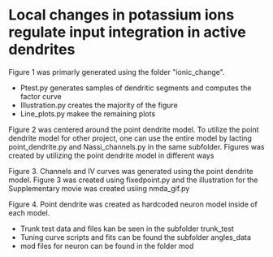 # Local changes in potassium ions regulate input integration in active dendrites


Figure 1 was primarly generated using the folder "ionic_change". 
* Ptest.py generates samples of dendritic segments and computes the factor curve
* Illustration.py creates the majority of the figure
* Line_plots.py makee the remaining plots

Figure 2 was centered around the point dendrite model. To utilize the point dendrite model for other project,
one can use the entire model by lacting point_dendrite.py and Nassi_channels.py in the same subfolder. 
Figures was created by utilizing the point dendrite model in different ways

Figure 3. Channels and IV curves was generated using the point dendrite model. 
Figure 3 was created using fixedpoint.py and the illustration for the Supplementary movie was created usiing nmda_gif.py

Figure 4. Point dendrite was created as hardcoded neuron model inside of each model. 
* Trunk test data and files kan be seen in the subfolder trunk_test
* Tuning curve scripts and fits can be found the subfolder angles_data
* mod files for neuron can be found in the folder mod
